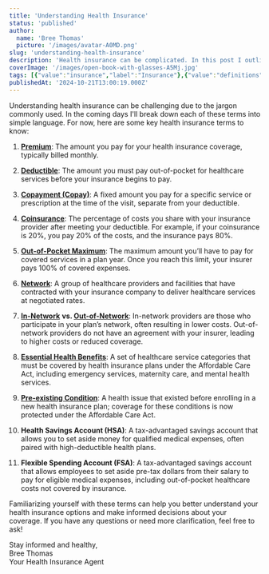 ```yaml
---
title: 'Understanding Health Insurance'
status: 'published'
author:
  name: 'Bree Thomas'
  picture: '/images/avatar-A0MD.png'
slug: 'understanding-health-insurance'
description: 'Health insurance can be complicated. In this post I outline some key terms to know.'
coverImage: '/images/open-book-with-glasses-A5Mj.jpg'
tags: [{"value":"insurance","label":"Insurance"},{"value":"definitions","label":"Definitions"},{"value":"terminology","label":"Terminology"}]
publishedAt: '2024-10-21T13:00:19.000Z'
---
```


Understanding health insurance can be challenging due to the jargon commonly used. In the coming days I'll break down each of these terms into simple language. For now, here are some key health insurance terms to know:

 1. [**Premium**](/blog/what-are-premiums): The amount you pay for your health insurance coverage, typically billed monthly.

 2. [**Deductible**](/blog/what-are-deductibles): The amount you must pay out-of-pocket for healthcare services before your insurance begins to pay.

 3. [**Copayment (Copay)**](/blog/what-are-copayments-copays): A fixed amount you pay for a specific service or prescription at the time of the visit, separate from your deductible.

 4. [**Coinsurance**](/blog/what-are-out-of-pocket-maximums): The percentage of costs you share with your insurance provider after meeting your deductible. For example, if your coinsurance is 20%, you pay 20% of the costs, and the insurance pays 80%.

 5. [**Out-of-Pocket Maximum**](/blog/what-are-out-of-pocket-maximums): The maximum amount you’ll have to pay for covered services in a plan year. Once you reach this limit, your insurer pays 100% of covered expenses.

 6. [**Network**](/blog/what-is-a-network): A group of healthcare providers and facilities that have contracted with your insurance company to deliver healthcare services at negotiated rates.

 7. [**In-Network**](/blog/what-is-in-network) **vs. [Out-of-Network](/blog/what-is-out-of-network)**: In-network providers are those who participate in your plan’s network, often resulting in lower costs. Out-of-network providers do not have an agreement with your insurer, leading to higher costs or reduced coverage.

 8. [**Essential Health Benefits**](/blog/what-are-essential-health-benefits): A set of healthcare service categories that must be covered by health insurance plans under the Affordable Care Act, including emergency services, maternity care, and mental health services.

 9. [**Pre-existing Condition**](/blog/what-is-a-pre-existing-condition): A health issue that existed before enrolling in a new health insurance plan; coverage for these conditions is now protected under the Affordable Care Act.

10. **Health Savings Account (HSA)**: A tax-advantaged savings account that allows you to set aside money for qualified medical expenses, often paired with high-deductible health plans.

11. **Flexible Spending Account (FSA)**: A tax-advantaged savings account that allows employees to set aside pre-tax dollars from their salary to pay for eligible medical expenses, including out-of-pocket healthcare costs not covered by insurance.

Familiarizing yourself with these terms can help you better understand your health insurance options and make informed decisions about your coverage. If you have any questions or need more clarification, feel free to ask!

Stay informed and healthy,\
Bree Thomas\
Your Health Insurance Agent